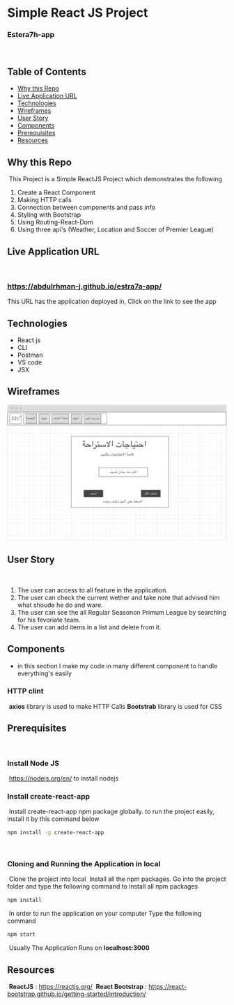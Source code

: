 # Simple React JS Project 
### Estera7h-app
​
## Table of Contents
* [Why this Repo](#why-this-repo)
* [Live Application URL](#live-application-url)
* [Technologies](#technologies)
* [Wireframes](#wireframes)
* [User Story](#user-story)
* [Components](#components)
* [Prerequisites](#prerequisites)
* [Resources](#resources)
​
## Why this Repo
​
This Project is a Simple ReactJS Project which demonstrates the following
1. Create a React Component
2. Making HTTP calls
3. Connection between components and pass info
4. Styling with Bootstrap
5. Using Routing-React-Dom
6. Using three api's (Weather, Location and Soccer of Premier League)
​
​
## Live Application URL
​
### https://abdulrhman-j.github.io/estra7a-app/
This URL has the application deployed in,
Click on the link to see the app 
​
## Technologies
* React js
* CLI
* Postman
* VS code
* JSX
​
​
## Wireframes
![Wireframes](wireframe.png)
## User Story
​
1. The user can access to all feature in the application.
2. The user can check the current wether and take note that advised him what shoude he do and ware. 
3. The user can see the all Regular Seasonon Primum League by searching for his fevoriate team.
4. The user can add items in a list and delete from it.
​
## Components
* in this section I make my code in many different component to handle everything's easily
​
### HTTP clint 
​
**axios** library is used to make HTTP Calls
**Bootstrab** library is used for CSS 
​
## Prerequisites
​
### Install Node JS
​
 https://nodejs.org/en/ to install nodejs
​
### Install create-react-app
​
Install create-react-app npm package globally. to run the project easily, install it by this command below 
​
```bash
npm install -g create-react-app
```
​
### Cloning and Running the Application in local
​
Clone the project into local
​
Install all the npm packages. Go into the project folder and type the following command to install all npm packages
​
```bash
npm install
```
​
In order to run the application on your computer Type the following command
​
```bash
npm start
```
​
Usually The Application Runs on **localhost:3000**
​
## Resources
​
**ReactJS** : https://reactjs.org/ 
​
**React Bootstrap** : https://react-bootstrap.github.io/getting-started/introduction/
